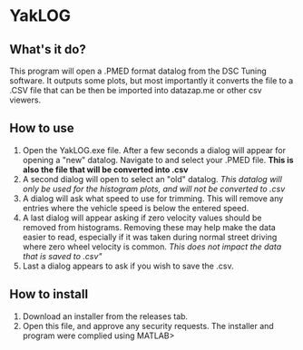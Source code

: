 # YakLOG
## What's it do?
This program will open a .PMED format datalog from the DSC Tuning software. It outputs some plots, but most importantly it converts the file to a .CSV file that can be then be imported into datazap.me or other csv viewers.

## How to use
1. Open the YakLOG.exe file. After a few seconds a dialog will appear for opening a "new" datalog. Navigate to and select your .PMED file. **This is also the file that will be converted into .csv**
2. A second dialog will open to select an "old" datalog. *This datalog will only be used for the histogram plots, and will not be converted to .csv*
3. A dialog will ask what speed to use for trimming. This will remove any entries where the vehicle speed is below the entered speed.
4. A last dialog will appear asking if zero velocity values should be removed from histograms. Removing these may help make the data easier to read, especially if it was taken during normal street driving where zero wheel velocity is common. *This does not impact the data that is saved to .csv"*
5. Last a dialog appears to ask if you wish to save the .csv.

## How to install
1. Download an installer from the releases tab.
2. Open this file, and approve any security requests.
The installer and program were complied using MATLAB>
